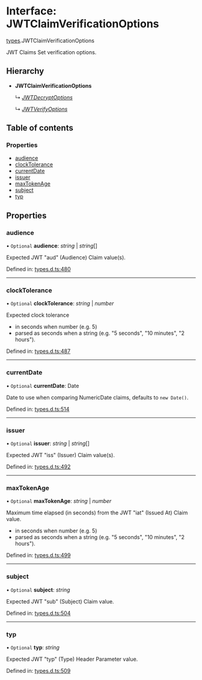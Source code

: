 # Interface: JWTClaimVerificationOptions

[types](../modules/types.md).JWTClaimVerificationOptions

JWT Claims Set verification options.

## Hierarchy

- **JWTClaimVerificationOptions**

  ↳ [*JWTDecryptOptions*](jwt_decrypt.jwtdecryptoptions.md)

  ↳ [*JWTVerifyOptions*](jwt_verify.jwtverifyoptions.md)

## Table of contents

### Properties

- [audience](types.jwtclaimverificationoptions.md#audience)
- [clockTolerance](types.jwtclaimverificationoptions.md#clocktolerance)
- [currentDate](types.jwtclaimverificationoptions.md#currentdate)
- [issuer](types.jwtclaimverificationoptions.md#issuer)
- [maxTokenAge](types.jwtclaimverificationoptions.md#maxtokenage)
- [subject](types.jwtclaimverificationoptions.md#subject)
- [typ](types.jwtclaimverificationoptions.md#typ)

## Properties

### audience

• `Optional` **audience**: *string* \| *string*[]

Expected JWT "aud" (Audience) Claim value(s).

Defined in: [types.d.ts:480](https://github.com/panva/jose/blob/v3.12.2/src/types.d.ts#L480)

___

### clockTolerance

• `Optional` **clockTolerance**: *string* \| *number*

Expected clock tolerance
- in seconds when number (e.g. 5)
- parsed as seconds when a string (e.g. "5 seconds", "10 minutes", "2 hours").

Defined in: [types.d.ts:487](https://github.com/panva/jose/blob/v3.12.2/src/types.d.ts#L487)

___

### currentDate

• `Optional` **currentDate**: Date

Date to use when comparing NumericDate claims, defaults to `new Date()`.

Defined in: [types.d.ts:514](https://github.com/panva/jose/blob/v3.12.2/src/types.d.ts#L514)

___

### issuer

• `Optional` **issuer**: *string* \| *string*[]

Expected JWT "iss" (Issuer) Claim value(s).

Defined in: [types.d.ts:492](https://github.com/panva/jose/blob/v3.12.2/src/types.d.ts#L492)

___

### maxTokenAge

• `Optional` **maxTokenAge**: *string* \| *number*

Maximum time elapsed (in seconds) from the JWT "iat" (Issued At) Claim value.
- in seconds when number (e.g. 5)
- parsed as seconds when a string (e.g. "5 seconds", "10 minutes", "2 hours").

Defined in: [types.d.ts:499](https://github.com/panva/jose/blob/v3.12.2/src/types.d.ts#L499)

___

### subject

• `Optional` **subject**: *string*

Expected JWT "sub" (Subject) Claim value.

Defined in: [types.d.ts:504](https://github.com/panva/jose/blob/v3.12.2/src/types.d.ts#L504)

___

### typ

• `Optional` **typ**: *string*

Expected JWT "typ" (Type) Header Parameter value.

Defined in: [types.d.ts:509](https://github.com/panva/jose/blob/v3.12.2/src/types.d.ts#L509)
